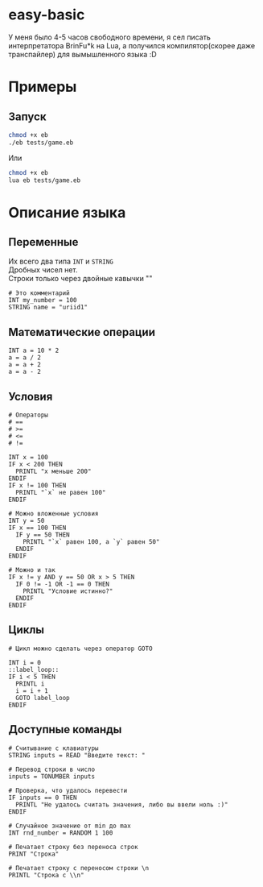 # easy-basic
У меня было 4-5 часов свободного времени, я сел писать интерпретатора BrinFu\*k на Lua, а получился компилятор(скорее даже транспайлер) для вымышленного языка :D

# Примеры
## Запуск
```bash
chmod +x eb
./eb tests/game.eb
```
Или
```bash
chmod +x eb
lua eb tests/game.eb
```

# Описание языка
## Переменные
Их всего два типа `INT` и `STRING` </br>
Дробных чисел нет. </br>
Строки только через двойные кавычки ""
```basic
# Это комментарий
INT my_number = 100
STRING name = "uriid1"
```

## Математические операции
```basic
INT a = 10 * 2
a = a / 2
a = a + 2
a = a - 2
```

## Условия
```basic
# Операторы
# ==
# >=
# <=
# !=

INT x = 100
IF x < 200 THEN
  PRINTL "x меньше 200"
ENDIF
IF x != 100 THEN
  PRINTL "`x` не равен 100"
ENDIF

# Можно вложенные условия
INT y = 50
IF x == 100 THEN
  IF y == 50 THEN
    PRINTL "`x` равен 100, а `y` равен 50"
  ENDIF
ENDIF

# Можно и так
IF x != y AND y == 50 OR x > 5 THEN
  IF 0 != -1 OR -1 == 0 THEN
    PRINTL "Условие истинно?"
  ENDIF
ENDIF
```

## Циклы
```basic
# Цикл можно сделать через оператор GOTO

INT i = 0
::label_loop::
IF i < 5 THEN
  PRINTL i
  i = i + 1
  GOTO label_loop
ENDIF
```

## Доступные команды
```basic
# Считывание с клавиатуры
STRING inputs = READ "Введите текст: "

# Перевод строки в число
inputs = TONUMBER inputs

# Проверка, что удалось перевести
IF inputs == 0 THEN
  PRINTL "Не удалось считать значения, либо вы ввели ноль :)"
ENDIF

# Случайное значение от min до max
INT rnd_number = RANDOM 1 100

# Печатает строку без переноса строк
PRINT "Строка"

# Печатает строку с переносом строки \n
PRINTL "Строка с \\n"
```

